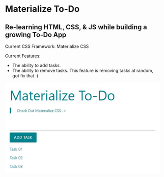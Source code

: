 # Materialize To-Do
## Re-learning HTML, CSS, & JS while building a growing To-Do App

Current CSS Framework: Materialize CSS

Current Features:

* The ability to add tasks.
* The ability to remove tasks. This feature is removing tasks at random, got fix that :)

![Screenshot Of App](app-screenshot-01.JPG)
